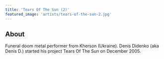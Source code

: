 ```yaml
---
title: 'Tears Of The Sun (2)'
featured_image: 'artists/tears-of-the-sun-2.jpg'
---
```


## About

Funeral doom metal performer from Kherson (Ukraine). Denis Didenko (aka Denis D.) started his project Tears Of The Sun on December 2005.
